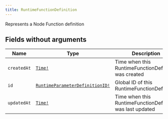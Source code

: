 ```yaml
---
title: RuntimeFunctionDefinition
---
```


Represents a Node Function definition

## Fields without arguments

| Name | Type | Description |
|------|------|-------------|
| `createdAt` | [`Time!`](../scalar/time.md) | Time when this RuntimeFunctionDefinition was created |
| `id` | [`RuntimeParameterDefinitionID!`](../scalar/runtimeparameterdefinitionid.md) | Global ID of this RuntimeFunctionDefinition |
| `updatedAt` | [`Time!`](../scalar/time.md) | Time when this RuntimeFunctionDefinition was last updated |

